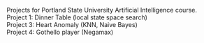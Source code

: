 Projects for Portland State University Artificial Intelligence course.  
Project 1: Dinner Table (local state space search)  
Project 3: Heart Anomaly (KNN, Naive Bayes)  
Project 4: Gothello player (Negamax)  
